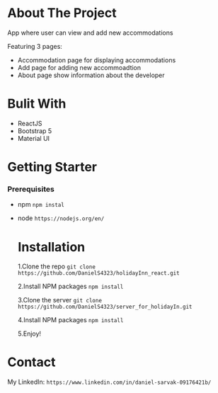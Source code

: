 # About The Project

App where user can view and add new accommodations

Featuring 3 pages:


- Accommodation page for displaying accommodations
- Add page for adding new accommoadtion 
- About page show information about the developer

# Bulit With

- ReactJS
- Bootstrap 5
- Material UI

# Getting Starter

### Prerequisites

- npm 
  ``npm instal ``
- node 
  ``https://nodejs.org/en/``
  
  # Installation
  
  1.Clone the repo 
    ``git clone https://github.com/DanielS4323/holidayInn_react.git``
    
  2.Install NPM packages
      ``npm install``
      
  3.Clone the server
   ``git clone https://github.com/DanielS4323/server_for_holidayIn.git``
        
  4.Install NPM packages
   ``npm install``
          
  5.Enjoy!

# Contact
My LinkedIn: ``https://www.linkedin.com/in/daniel-sarvak-09176421b/``
